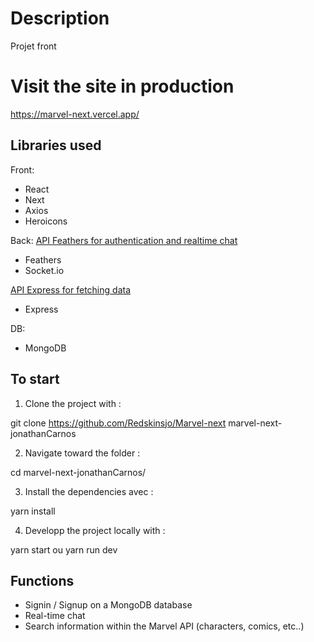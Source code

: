 # Description

Projet front

# Visit the site in production

https://marvel-next.vercel.app/

## Libraries used

Front:
- React
- Next
- Axios
- Heroicons

Back:
[API Feathers for authentication and realtime chat](https://github.com/Redskinsjo/marvel-api-auth-feathers)
- Feathers
- Socket.io

[API Express for fetching data](https://github.com/Redskinsjo/Marvel-api)
- Express

DB:
- MongoDB

## To start

1. Clone the project with :

git clone https://github.com/Redskinsjo/Marvel-next marvel-next-jonathanCarnos

2. Navigate toward the folder :

cd marvel-next-jonathanCarnos/

3. Install the dependencies avec :

yarn install

4. Developp the project locally with :

yarn start ou yarn run dev

## Functions

- Signin / Signup on a MongoDB database
- Real-time chat
- Search information within the Marvel API (characters, comics, etc..)

